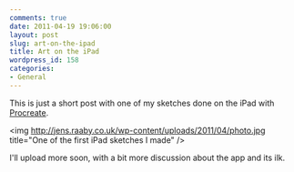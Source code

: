 ```yaml
---
comments: true
date: 2011-04-19 19:06:00
layout: post
slug: art-on-the-ipad
title: Art on the iPad
wordpress_id: 158
categories:
- General
---
```


This is just a short post with one of my sketches done on the iPad with [Procreate](http://www.savageinteractive.com.au/Procreate/).

<img http://jens.raaby.co.uk/wp-content/uploads/2011/04/photo.jpg title="One of the first iPad sketches I made" />

I'll upload more soon, with a bit more discussion about the app and its ilk.
